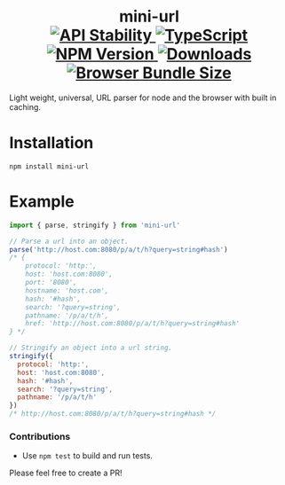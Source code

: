 <h1 align="center">
  <!-- Logo -->
  <br/>
  mini-url
	<br/>

  <!-- Stability -->
  <a href="https://nodejs.org/api/documentation.html#documentation_stability_index">
    <img src="https://img.shields.io/badge/stability-stable-brightgreen.svg" alt="API Stability"/>
  </a>
  <!-- TypeScript -->
  <a href="http://typescriptlang.org">
    <img src="https://img.shields.io/badge/%3C%2F%3E-typescript-blue.svg" alt="TypeScript"/>
  </a>
  <!-- NPM version -->
  <a href="https://npmjs.org/package/mini-url">
    <img src="https://img.shields.io/npm/v/mini-url.svg" alt="NPM Version"/>
  </a>
  <!-- Downloads -->
  <a href="https://npmjs.org/package/mini-url">
    <img src="https://img.shields.io/npm/dm/mini-url.svg" alt="Downloads"/>
  </a>
  <!-- Size -->
  <a href="https://npmjs.org/package/mini-url">
    <img src="https://img.shields.io/badge/size-1.19kb-green.svg" alt="Browser Bundle Size"/>
  </a>
</h1>

Light weight, universal, URL parser for node and the browser with built in caching.

# Installation

```console
npm install mini-url
```

# Example

```javascript
import { parse, stringify } from 'mini-url'

// Parse a url into an object.
parse('http://host.com:8080/p/a/t/h?query=string#hash')
/* {
    protocol: 'http:',
    host: 'host.com:8080',
    port: '8080',
    hostname: 'host.com',
    hash: '#hash',
    search: '?query=string',
    pathname: '/p/a/t/h',
    href: 'http://host.com:8080/p/a/t/h?query=string#hash'
} */

// Stringify an object into a url string.
stringify({
  protocol: 'http:',
  host: 'host.com:8080',
  hash: '#hash',
  search: '?query=string',
  pathname: '/p/a/t/h'
})
/* http://host.com:8080/p/a/t/h?query=string#hash */
```

### Contributions

* Use `npm test` to build and run tests.

Please feel free to create a PR!
